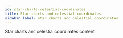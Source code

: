 ```yaml
---
id: star-charts-celestial-coordinates
title: Star charts and celestial coordinates
sidebar_label: Star charts and celestial coordinates
---
```


Star charts and celestial coordinates content
